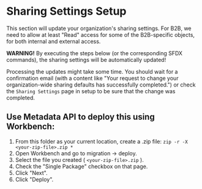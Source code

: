 # Sharing Settings Setup
This section will update your organization's sharing settings. For B2B, we need to allow at least "Read" access for some of the B2B-specific objects, for both internal and external access.

**WARNING!** By executing the steps below (or the corresponding SFDX commands), the sharing settings will be automatically updated! 

Processing the updates might take some time. You should wait for a confirmation email (with a content like "Your request to change your organization-wide sharing defaults has successfully completed.") or check the ```Sharing Settings``` page in setup to be sure that the change was completed.

## Use Metadata API to deploy this using Workbench:
 1. From this folder as your current location, create a .zip file: 
	```zip -r -X <your-zip-file>.zip *```
 2. Open Workbench and go to migration -> deploy.
 3. Select the file you created ( ```<your-zip-file>.zip``` ).
 4. Check the "Single Package" checkbox on that page.
 5. Click "Next".
 6. Click "Deploy".

